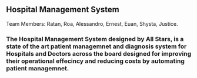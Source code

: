 ## Hospital Management System
Team Members: 
Ratan, 
Roa, 
Alessandro, 
Ernest, 
Euan, 
Shysta, 
Justice.

### The Hospital Management System designed by All Stars, is a state of the art patient managemnet and diagnosis system for Hospitals and Doctors across the board designed for improving their operational effecincy and reducing costs by automating patient managemnet. 
